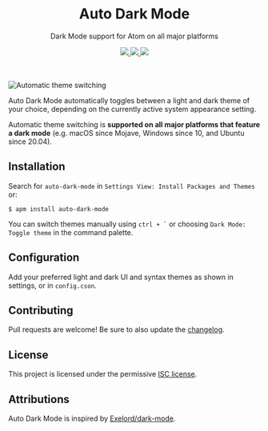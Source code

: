 <div align="center">
  <h1>Auto Dark Mode</h1>
  <p>Dark Mode support for Atom on all major platforms</p>
  <a href=https://atom.io/packages/auto-dark-mode>
    <img src=https://img.shields.io/apm/v/auto-dark-mode.svg?style=flat-square>
  </a>
  <a href=https://github.com/paysonwallach/auto-dark-mode/blob/master/LICENSE>
    <img src=https://img.shields.io/apm/l/auto-dark-mode.svg?style=flat-square>
  </a>
  <a href=https://buymeacoffee.com/paysonwallach>
    <img src=https://img.shields.io/badge/donate-Buy%20me%20a%20coffee-yellow?style=flat-square>
  </a>
  <br>
  <br>
  <br>
</div>

![Automatic theme switching](https://raw.githubusercontent.com/paysonwallach/mojave-dark-mode/master/automatic-theme-switching.gif)


Auto Dark Mode automatically toggles between a light and dark theme of your choice, 
depending on the currently active system appearance setting.

Automatic theme switching is **supported on all major platforms that feature a dark 
mode** (e.g. macOS since Mojave, Windows since 10, and Ubuntu since 20.04).

## Installation

Search for `auto-dark-mode` in `Settings View: Install Packages and Themes` or:

```
$ apm install auto-dark-mode
```

You can switch themes manually using `` ctrl + ` `` or choosing `Dark Mode: Toggle theme` in the command palette.

## Configuration

Add your preferred light and dark UI and syntax themes as shown in settings, or in `config.cson`.

## Contributing

Pull requests are welcome! Be sure to also update the [changelog](https://github.com/paysonwallach/mojave-dark-mode/blob/master/CHANGELOG.md).

## License

This project is licensed under the permissive [ISC license](https://github.com/paysonwallach/mojave-dark-mode/blob/master/LICENSE).

## Attributions

Auto Dark Mode is inspired by [Exelord/dark-mode](https://github.com/Exelord/dark-mode).
